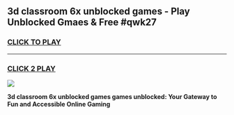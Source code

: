 
## 3d classroom 6x unblocked games - Play Unblocked Gmaes & Free #qwk27
<h3>
<a href="https://news.freeplayer.one?title=3d_classroom_6x_unblocked_games&ref=24F">CLICK TO PLAY</a></h3>
<hr>

<h3>
<a href="https://news.freeplayer.one?title=3d_classroom_6x_unblocked_games&ref=24F">CLICK 2 PLAY</a>
  
</h3>

<a href="https://news.freeplayer.one?title=3d_classroom_6x_unblocked_games&ref=24F/"><img src="https://clearcache.store/games.png"></a>


**3d classroom 6x unblocked games games unblocked: Your Gateway to Fun and Accessible Online Gaming**

